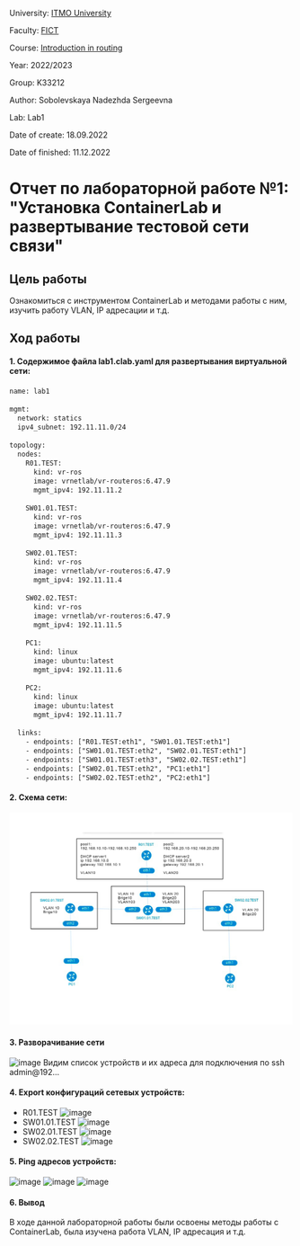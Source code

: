 University: [ITMO University](https://itmo.ru/ru/)

Faculty: [FICT](https://fict.itmo.ru)

Course: [Introduction in routing](https://github.com/itmo-ict-faculty/introduction-in-routing)

Year: 2022/2023

Group: K33212

Author: Sobolevskaya Nadezhda Sergeevna

Lab: Lab1

Date of create: 18.09.2022

Date of finished: 11.12.2022


# Отчет по лабораторной работе №1: "Установка ContainerLab и развертывание тестовой сети связи"

## Цель работы

Ознакомиться с инструментом ContainerLab и методами работы с ним, изучить работу VLAN, IP адресации и т.д.

## Ход работы
#### 1. Содержимое файла lab1.clab.yaml для развертывания виртуальной сети:
```
name: lab1

mgmt:
  network: statics
  ipv4_subnet: 192.11.11.0/24

topology:
  nodes:
    R01.TEST:
      kind: vr-ros
      image: vrnetlab/vr-routeros:6.47.9
      mgmt_ipv4: 192.11.11.2

    SW01.01.TEST:
      kind: vr-ros
      image: vrnetlab/vr-routeros:6.47.9
      mgmt_ipv4: 192.11.11.3

    SW02.01.TEST:
      kind: vr-ros
      image: vrnetlab/vr-routeros:6.47.9
      mgmt_ipv4: 192.11.11.4

    SW02.02.TEST:
      kind: vr-ros
      image: vrnetlab/vr-routeros:6.47.9
      mgmt_ipv4: 192.11.11.5

    PC1:
      kind: linux
      image: ubuntu:latest
      mgmt_ipv4: 192.11.11.6

    PC2:
      kind: linux
      image: ubuntu:latest
      mgmt_ipv4: 192.11.11.7

  links: 
    - endpoints: ["R01.TEST:eth1", "SW01.01.TEST:eth1"]
    - endpoints: ["SW01.01.TEST:eth2", "SW02.01.TEST:eth1"]
    - endpoints: ["SW01.01.TEST:eth3", "SW02.02.TEST:eth1"]
    - endpoints: ["SW02.01.TEST:eth2", "PC1:eth1"]
    - endpoints: ["SW02.02.TEST:eth2", "PC2:eth1"]  

```
#### 2. Схема сети:
<img src='ContainerLab.png' alt="">

#### 3. Разворачивание сети
![image](https://user-images.githubusercontent.com/43678322/206920161-db44423a-9263-4291-8d40-dd7d94ad3e91.png)
Видим список устройств и их адреса для подключения по ssh admin@192...

#### 4. Export конфигураций сетевых устройств:

- R01.TEST 
![image](https://user-images.githubusercontent.com/43678322/206920272-abf7e411-599f-471e-9828-ee5a626d2d97.png)
- SW01.01.TEST
![image](https://user-images.githubusercontent.com/43678322/206920287-c40a9940-1552-4e6f-8ca2-5d67bea335d4.png)
- SW02.01.TEST
![image](https://user-images.githubusercontent.com/43678322/206920299-1c4e7ed3-4a82-44a5-8f63-333a3742aeb3.png)
- SW02.02.TEST
![image](https://user-images.githubusercontent.com/43678322/206920329-c4a208d3-5e23-4212-b4ce-e8272a739e79.png)

#### 5. Ping адресов устройств:
![image](https://user-images.githubusercontent.com/43678322/206920376-9921e460-808a-44dd-a2eb-4267acd5cb04.png)
![image](https://user-images.githubusercontent.com/43678322/206920386-3c47296f-d02b-4260-98b4-ffc50d6610fb.png)
![image](https://user-images.githubusercontent.com/43678322/206920392-ebba4cc1-37cf-4384-baa8-2f21b535b93a.png)

#### 6. Вывод
В ходе данной лабораторной работы были освоены методы работы с ContainerLab, была изучена работа VLAN, IP адресация и т.д.
